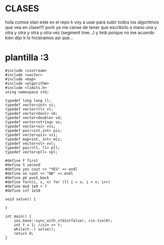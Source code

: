 # CLASES

hola comoe stan este es el repo k voy a usar para subir todos los algoritmos que vea en clase!!!! pork ya me canse de tener que escribirlo a mano una y otra y otra y otra y otra vez (segment tree...) y tmb porque no me acuerdo kien dijo k lo hicieramos asi que...

# plantilla :3
```
#include <iostream>
#include <vector>
#include <map>
#include <algorithm>
#include <limits.h>
using namespace std;

typedef long long ll;
typedef vector<int> vi;
typedef vector<ll> vl;
typedef vector<bool> vb;
typedef vector<double> vd;
typedef vector<string> vs;
typedef vector<vi> vvi;
typedef pair<int,int> pii;
typedef vector<pii> vii;
typedef map<int, int> mii;
typedef vector<vl> vvl;
typedef pair<ll, ll> pll;
typedef vector<pll> vpl;

#define F first
#define S second
#define yes cout << "YES" << endl
#define no cout << "NO" << endl
#define pb push_back
#define forn(i, x, n) for (ll i = x; i < n; i++)
#define mod 1e9 + 7
#define inf 1e18

void solve() {
    
}

int main() {
    ios_base::sync_with_stdio(false), cin.tie(0);
    int t = 1; //cin >> t;
    while(t--) solve();
    return 0;
}
```
